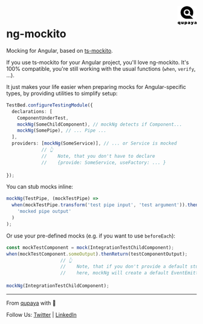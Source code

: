 <img src="https://raw.githubusercontent.com/qupaya/assets/master/logo/logo-full.svg" alt="dark qupaya logo with font" width="50" align="right">

<br>

# ng-mockito

Mocking for Angular, based on [ts-mockito](https://github.com/NagRock/ts-mockito).

If you use ts-mockito for your Angular project, you'll love ng-mockito. It's 100% compatible, you're still working with the usual functions (`when`, `verify`, ...).

It just makes your life easier when preparing mocks for Angular-specific types, by providing utilities to simplify setup:

<!-- prettier-ignore -->
```typescript
TestBed.configureTestingModule({
  declarations: [
    ComponentUnderTest,
    mockNg(SomeChildComponent), // mockNg detects if Component...
    mockNg(SomePipe), // ... Pipe ...
  ],
  providers: [mockNg(SomeService)], // ... or Service is mocked
             // 👆️
             //    Note, that you don't have to declare
             //    {provide: SomeService, useFactory: ... }

});
```

You can stub mocks inline:

```typescript
mockNg(TestPipe, (mockTestPipe) =>
  when(mockTestPipe.transform('test pipe input', 'test argument')).thenReturn(
    'mocked pipe output'
  )
);
```

Or use your pre-defined mocks (e.g. if you want to use `beforeEach`):

<!-- prettier-ignore -->
```typescript
const mockTestComponent = mock(IntegrationTestChildComponent);
when(mockTestComponent.someOutput).thenReturn(testComponentOutput);
                    // 👆️
                    //    Note, that if you don't provide a default stub for someOutput
                    //    here, mockNg will create a default EventEmitter stub for you.

mockNg(IntegrationTestChildComponent);
```

---

From [qupaya](https://www.qupaya.com/) with 🖤️

Follow Us: [Twitter](twitter.com/qupaya) | [LinkedIn](linkedin.com/company/qupaya)
